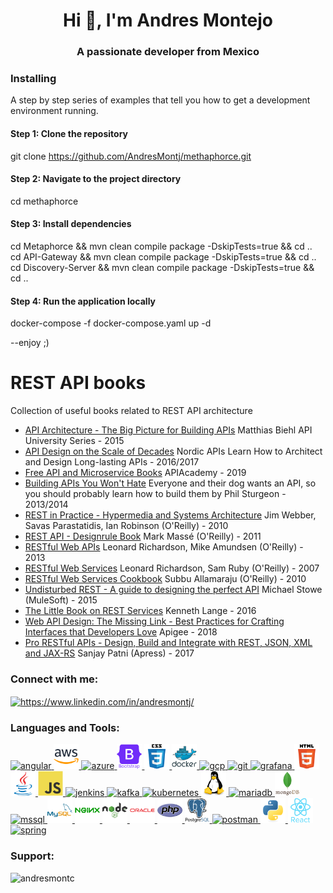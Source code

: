 <h1 align="center">Hi 👋, I'm Andres Montejo</h1>
<h3 align="center">A passionate developer from Mexico</h3>

### Installing
A step by step series of examples that tell you how to get a development environment running.

#### Step 1: Clone the repository
  git clone https://github.com/AndresMontj/methaphorce.git

#### Step 2: Navigate to the project directory
  cd methaphorce

#### Step 3: Install dependencies
  cd Metaphorce && mvn clean compile package -DskipTests=true && cd .. <br>
  cd API-Gateway && mvn clean compile package -DskipTests=true && cd .. <br>
  cd Discovery-Server && mvn clean compile package -DskipTests=true && cd ..<br>

#### Step 4: Run the application locally
  docker-compose -f docker-compose.yaml up -d

--enjoy ;)

# REST API books
Collection of useful books related to REST API architecture

* [API Architecture - The Big Picture for Building APIs](https://tdonker.nl/restapibooks/api_architecture_biehl.pdf) Matthias Biehl API University Series - 2015
* [API Design on the Scale of Decades](https://tdonker.nl/restapibooks/API-Design-on-the-scale-of-Decades.pdf) Nordic APIs Learn How to Architect and Design
Long-lasting APIs - 2016/2017
* [Free API and Microservice Books](https://apiacademy.co/api-books/) APIAcademy - 2019
* [Building APIs You Won't Hate](https://tdonker.nl/restapibooks/build-apis-you-wont-hate-everyone-phil-sturgeon(www.ebook-dl.com).pdf) Everyone and their dog wants an API, so you should probably learn
how to build them by Phil Sturgeon - 2013/2014
* [REST in Practice - Hypermedia and Systems Architecture](https://tdonker.nl/restapibooks/REST_in_Practice_by_Ian_Robinson.pdf) Jim Webber, Savas Parastatidis, Ian Robinson (O'Reilly) - 2010
* [REST API - Designrule Book](https://tdonker.nl/restapibooks/REST-API-Design-Rulebook.pdf) Mark Massé (O'Reilly) - 2011
* [RESTful Web APIs](https://tdonker.nl/restapibooks/RESTful_Web_APIs.pdf) Leonard Richardson, Mike Amundsen (O'Reilly) - 2013
* [RESTful Web Services](https://tdonker.nl/restapibooks/RESTful_Web_Services.pdf) Leonard Richardson, Sam Ruby (O'Reilly) - 2007
* [RESTful Web Services Cookbook](https://tdonker.nl/restapibooks/restful-web-services-cookbook.pdf) Subbu Allamaraju (O'Reilly) - 2010
* [Undisturbed REST - A guide to designing the perfect API](https://tdonker.nl/restapibooks/stowe.pdf) Michael Stowe (MuleSoft) - 2015
* [The Little Book on REST Services](https://tdonker.nl/restapibooks/The-Little-Book-on-REST-Services.pdf) Kenneth Lange - 2016
* [Web API Design: The Missing Link - Best Practices for Crafting Interfaces that Developers Love](https://tdonker.nl/restapibooks/Web-design-the-missing-link-ebook-2016-11.pdf) Apigee - 2018
* [Pro RESTful APIs - Design, Build and Integrate with REST, JSON, XML and JAX-RS](https://tdonker.nl/restapibooks/Pro-RESTful-APIs.pdf) Sanjay Patni (Apress) - 2017

<h3 align="left">Connect with me:</h3>
<p align="left">
<a href="https://linkedin.com/in/https://www.linkedin.com/in/andresmontj/" target="blank"><img align="center" src="https://raw.githubusercontent.com/rahuldkjain/github-profile-readme-generator/master/src/images/icons/Social/linked-in-alt.svg" alt="https://www.linkedin.com/in/andresmontj/" height="30" width="40" /></a>
</p>

<h3 align="left">Languages and Tools:</h3>
<p align="left"> <a href="https://angular.io" target="_blank" rel="noreferrer"> <img src="https://angular.io/assets/images/logos/angular/angular.svg" alt="angular" width="40" height="40"/> </a> <a href="https://aws.amazon.com" target="_blank" rel="noreferrer"> <img src="https://raw.githubusercontent.com/devicons/devicon/master/icons/amazonwebservices/amazonwebservices-original-wordmark.svg" alt="aws" width="40" height="40"/> </a> <a href="https://azure.microsoft.com/en-in/" target="_blank" rel="noreferrer"> <img src="https://www.vectorlogo.zone/logos/microsoft_azure/microsoft_azure-icon.svg" alt="azure" width="40" height="40"/> </a> <a href="https://getbootstrap.com" target="_blank" rel="noreferrer"> <img src="https://raw.githubusercontent.com/devicons/devicon/master/icons/bootstrap/bootstrap-plain-wordmark.svg" alt="bootstrap" width="40" height="40"/> </a> <a href="https://www.w3schools.com/css/" target="_blank" rel="noreferrer"> <img src="https://raw.githubusercontent.com/devicons/devicon/master/icons/css3/css3-original-wordmark.svg" alt="css3" width="40" height="40"/> </a> <a href="https://www.docker.com/" target="_blank" rel="noreferrer"> <img src="https://raw.githubusercontent.com/devicons/devicon/master/icons/docker/docker-original-wordmark.svg" alt="docker" width="40" height="40"/> </a> <a href="https://cloud.google.com" target="_blank" rel="noreferrer"> <img src="https://www.vectorlogo.zone/logos/google_cloud/google_cloud-icon.svg" alt="gcp" width="40" height="40"/> </a> <a href="https://git-scm.com/" target="_blank" rel="noreferrer"> <img src="https://www.vectorlogo.zone/logos/git-scm/git-scm-icon.svg" alt="git" width="40" height="40"/> </a> <a href="https://grafana.com" target="_blank" rel="noreferrer"> <img src="https://www.vectorlogo.zone/logos/grafana/grafana-icon.svg" alt="grafana" width="40" height="40"/> </a> <a href="https://www.w3.org/html/" target="_blank" rel="noreferrer"> <img src="https://raw.githubusercontent.com/devicons/devicon/master/icons/html5/html5-original-wordmark.svg" alt="html5" width="40" height="40"/> </a> <a href="https://www.java.com" target="_blank" rel="noreferrer"> <img src="https://raw.githubusercontent.com/devicons/devicon/master/icons/java/java-original.svg" alt="java" width="40" height="40"/> </a> <a href="https://developer.mozilla.org/en-US/docs/Web/JavaScript" target="_blank" rel="noreferrer"> <img src="https://raw.githubusercontent.com/devicons/devicon/master/icons/javascript/javascript-original.svg" alt="javascript" width="40" height="40"/> </a> <a href="https://www.jenkins.io" target="_blank" rel="noreferrer"> <img src="https://www.vectorlogo.zone/logos/jenkins/jenkins-icon.svg" alt="jenkins" width="40" height="40"/> </a> <a href="https://kafka.apache.org/" target="_blank" rel="noreferrer"> <img src="https://www.vectorlogo.zone/logos/apache_kafka/apache_kafka-icon.svg" alt="kafka" width="40" height="40"/> </a> <a href="https://kubernetes.io" target="_blank" rel="noreferrer"> <img src="https://www.vectorlogo.zone/logos/kubernetes/kubernetes-icon.svg" alt="kubernetes" width="40" height="40"/> </a> <a href="https://www.linux.org/" target="_blank" rel="noreferrer"> <img src="https://raw.githubusercontent.com/devicons/devicon/master/icons/linux/linux-original.svg" alt="linux" width="40" height="40"/> </a> <a href="https://mariadb.org/" target="_blank" rel="noreferrer"> <img src="https://www.vectorlogo.zone/logos/mariadb/mariadb-icon.svg" alt="mariadb" width="40" height="40"/> </a> <a href="https://www.mongodb.com/" target="_blank" rel="noreferrer"> <img src="https://raw.githubusercontent.com/devicons/devicon/master/icons/mongodb/mongodb-original-wordmark.svg" alt="mongodb" width="40" height="40"/> </a> <a href="https://www.microsoft.com/en-us/sql-server" target="_blank" rel="noreferrer"> <img src="https://www.svgrepo.com/show/303229/microsoft-sql-server-logo.svg" alt="mssql" width="40" height="40"/> </a> <a href="https://www.mysql.com/" target="_blank" rel="noreferrer"> <img src="https://raw.githubusercontent.com/devicons/devicon/master/icons/mysql/mysql-original-wordmark.svg" alt="mysql" width="40" height="40"/> </a> <a href="https://www.nginx.com" target="_blank" rel="noreferrer"> <img src="https://raw.githubusercontent.com/devicons/devicon/master/icons/nginx/nginx-original.svg" alt="nginx" width="40" height="40"/> </a> <a href="https://nodejs.org" target="_blank" rel="noreferrer"> <img src="https://raw.githubusercontent.com/devicons/devicon/master/icons/nodejs/nodejs-original-wordmark.svg" alt="nodejs" width="40" height="40"/> </a> <a href="https://www.oracle.com/" target="_blank" rel="noreferrer"> <img src="https://raw.githubusercontent.com/devicons/devicon/master/icons/oracle/oracle-original.svg" alt="oracle" width="40" height="40"/> </a> <a href="https://www.php.net" target="_blank" rel="noreferrer"> <img src="https://raw.githubusercontent.com/devicons/devicon/master/icons/php/php-original.svg" alt="php" width="40" height="40"/> </a> <a href="https://www.postgresql.org" target="_blank" rel="noreferrer"> <img src="https://raw.githubusercontent.com/devicons/devicon/master/icons/postgresql/postgresql-original-wordmark.svg" alt="postgresql" width="40" height="40"/> </a> <a href="https://postman.com" target="_blank" rel="noreferrer"> <img src="https://www.vectorlogo.zone/logos/getpostman/getpostman-icon.svg" alt="postman" width="40" height="40"/> </a> <a href="https://www.python.org" target="_blank" rel="noreferrer"> <img src="https://raw.githubusercontent.com/devicons/devicon/master/icons/python/python-original.svg" alt="python" width="40" height="40"/> </a> <a href="https://reactjs.org/" target="_blank" rel="noreferrer"> <img src="https://raw.githubusercontent.com/devicons/devicon/master/icons/react/react-original-wordmark.svg" alt="react" width="40" height="40"/> </a> <a href="https://spring.io/" target="_blank" rel="noreferrer"> <img src="https://www.vectorlogo.zone/logos/springio/springio-icon.svg" alt="spring" width="40" height="40"/> </a> </p>


<h3 align="left">Support:</h3>
<p><a href="https://www.buymeacoffee.com/andresmontc"> <img align="left" src="https://cdn.buymeacoffee.com/buttons/v2/default-yellow.png" height="50" width="210" alt="andresmontc" /></a></p><br><br>

